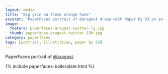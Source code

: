 ```yaml
---
layout: media
title: "Big grin on those orange hues"
excerpt: "PaperFaces portrait of @aragost drawn with Paper by 53 on an iPad."
image: 
  feature: paperfaces-aragost-twitter-lg.jpg
  thumb: paperfaces-aragost-twitter-150.jpg
category: paperfaces
tags: [portrait, illustration, paper by 53]
---
```


PaperFaces portrait of [@aragost](http://twitter.com/aragost).

{% include paperfaces-boilerplate.html %}
